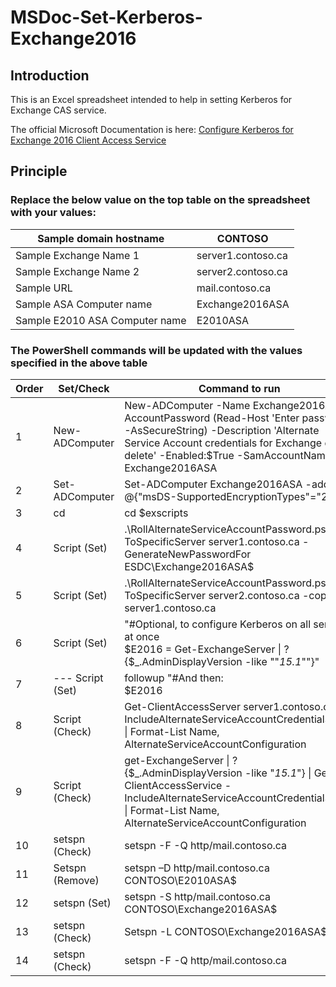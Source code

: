 # MSDoc-Set-Kerberos-Exchange2016

## Introduction
This is an Excel spreadsheet intended to help in setting Kerberos for Exchange CAS service.

The official Microsoft Documentation is here:
[Configure Kerberos for Exchange 2016 Client Access Service](https://docs.microsoft.com/en-us/exchange/architecture/client-access/kerberos-auth-for-load-balanced-client-access?view=exchserver-2016)

## Principle

### Replace the below value on the top table on the spreadsheet with your values:

|Sample domain hostname|CONTOSO|
|----------------------|-------|
|Sample Exchange Name 1|server1.contoso.ca|
|Sample Exchange Name 2|server2.contoso.ca|
|Sample URL|mail.contoso.ca|
|Sample ASA Computer name|Exchange2016ASA|
|Sample E2010 ASA Computer name|E2010ASA|

### The PowerShell commands will be updated with the values specified in the above table

|Order|Set/Check|Command to run|
|-----|---------|--------------|
|1|New-ADComputer|New-ADComputer -Name Exchange2016ASA -AccountPassword (Read-Host 'Enter password' -AsSecureString) -Description 'Alternate Service Account credentials for Exchange do not delete' -Enabled:$True -SamAccountName Exchange2016ASA|
|2|Set-ADComputer|Set-ADComputer Exchange2016ASA -add @{"msDS-SupportedEncryptionTypes"="28"}|
|3|cd|cd $exscripts|
|4|Script (Set)|.\RollAlternateServiceAccountPassword.ps1 -ToSpecificServer server1.contoso.ca -GenerateNewPasswordFor ESDC\Exchange2016ASA$|
|5|Script (Set)|.\RollAlternateServiceAccountPassword.ps1 -ToSpecificServer server2.contoso.ca -copyfrom server1.contoso.ca|
|6|Script (Set)|"#Optional, to configure Kerberos on all servers at once <br>$E2016 = Get-ExchangeServer \| ? {$_.AdminDisplayVersion -like ""*15.1*""}"|
|7|--- Script (Set)|followup	"#And then: <br>$E2016 | Foreach {.\RollAlternateServiceAccountPassword.ps1 -ToSpecificServer ""$($_.Name).$($_.Domain)"" -copyfrom server1.contoso.ca}"|
|8|Script (Check)|Get-ClientAccessServer server1.contoso.ca -IncludeAlternateServiceAccountCredentialStatus \| Format-List Name, AlternateServiceAccountConfiguration|
|9|Script (Check)|get-ExchangeServer \| ? {$_.AdminDisplayVersion -like "*15.1*"} \| Get-ClientAccessService -IncludeAlternateServiceAccountCredentialStatus \| Format-List Name, AlternateServiceAccountConfiguration|
|10|setspn (Check)|setspn -F -Q http/mail.contoso.ca|
|11|Setspn (Remove)|setspn –D http/mail.contoso.ca CONTOSO\E2010ASA$|
|12|setspn (Set)|setspn -S http/mail.contoso.ca CONTOSO\Exchange2016ASA$|
|13|setspn (Check)|Setspn -L CONTOSO\Exchange2016ASA$|
|14|setspn (Check)|setspn -F -Q http/mail.contoso.ca|
